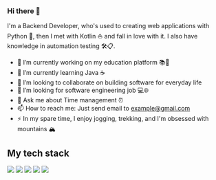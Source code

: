 ### Hi there 👋

I'm a Backend Developer, who's used to creating web applications with Python :snake:, then I met with Kotlin :sailboat: and fall in love with it. I also have knowledge in automation testing 🛠📋.

- 🔭 I’m currently working on my education platform 📚🏫
- 🌱 I’m currently learning Java :coffee:
- 👯 I’m looking to collaborate on building software for everyday life
- 🤔 I’m looking for software engineering job 💻🌐
- 💬 Ask me about Time management ⏰
- 📫 How to reach me: Just send email to [example@gmail.com](mailto:example@gmail.com)
- ⚡ In my spare time, I enjoy jogging, trekking, and I'm obsessed with mountains 🏔️

## My tech stack

![](https://img.shields.io/badge/python-000000?style=for-the-badge&logo=python)
![](https://img.shields.io/badge/sqlite-000000?style=for-the-badge&logo=sqlite)
![](https://img.shields.io/badge/Kotlin-000000?style=for-the-badge&logo=kotlin)
![](https://img.shields.io/badge/Java-000000?style=for-the-badge&logo=openjdk)
![](https://img.shields.io/badge/Android-000000?style=for-the-badge&logo=android)

<!--- 
## Github Stats
![Metrics](/github-metrics.svg)

[![](https://visitcount.itsvg.in/api?id=solar05&label=Profile%20Views&color=11&pretty=false)](https://visitcount.itsvg.in)
--->

